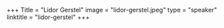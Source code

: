 +++
Title = "Lidor Gerstel"
image = "lidor-gerstel.jpeg"
type = "speaker"
linktitle = "lidor-gerstel"
+++

